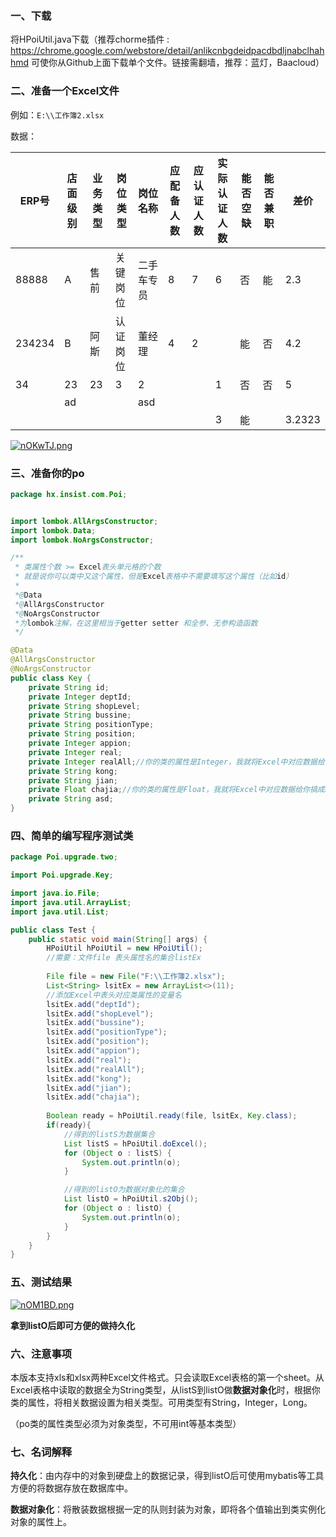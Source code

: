 ### 一、下载

将HPoiUtil.java下载（推荐chorme插件 : https://chrome.google.com/webstore/detail/anlikcnbgdeidpacdbdljnabclhahhmd 可使你从Github上面下载单个文件。链接需翻墙，推荐：蓝灯，Baacloud）



### 二、准备一个Excel文件

例如：`E:\\工作簿2.xlsx`

数据：

| ERP号  | 店面级别 | 业务类型 | 岗位类型 | 岗位名称   | 应配备人数 | 应认证人数 | 实际认证人数 | 能否空缺 | 能否兼职 | 差价   |
| ------ | -------- | -------- | -------- | ---------- | ---------- | ---------- | ------------ | -------- | -------- | ------ |
| 88888  | A        | 售前     | 关键岗位 | 二手车专员 | 8          | 7          | 6            | 否       | 能       | 2.3    |
| 234234 | B        | 阿斯     | 认证岗位 | 董经理     | 4          | 2          |              | 能       | 否       | 4.2    |
| 34     | 23       | 23       | 3        | 2          |            |            | 1            | 否       | 否       | 5      |
|        | ad       |          |          | asd        |            |            |              |          |          |        |
|        |          |          |          |            |            |            | 3            | 能       |          | 3.2323 |



[![nOKwTJ.png](https://s2.ax1x.com/2019/09/19/nOKwTJ.png)](https://imgchr.com/i/nOKwTJ)



### 三、准备你的po

```java
package hx.insist.com.Poi;


import lombok.AllArgsConstructor;
import lombok.Data;
import lombok.NoArgsConstructor;

/**
 * 类属性个数 >= Excel表头单元格的个数
 * 就是说你可以类中又这个属性，但是Excel表格中不需要填写这个属性（比如id）
 *
 *@Data
 *@AllArgsConstructor
 *@NoArgsConstructor
 *为lombok注解，在这里相当于getter setter 和全参、无参构造函数
 */

@Data
@AllArgsConstructor
@NoArgsConstructor
public class Key {
    private String id;
    private Integer deptId;
    private String shopLevel;
    private String bussine;
    private String positionType;
    private String position;
    private Integer appion;
    private Integer real;
    private Integer realAll;//你的类的属性是Integer，我就将Excel中对应数据给你搞成Integer
    private String kong;
    private String jian;
    private Float chajia;//你的类的属性是Float，我就将Excel中对应数据给你搞成Float
    private String asd;
}
```



### 四、简单的编写程序测试类

```java
package Poi.upgrade.two;

import Poi.upgrade.Key;

import java.io.File;
import java.util.ArrayList;
import java.util.List;

public class Test {
    public static void main(String[] args) {
        HPoiUtil hPoiUtil = new HPoiUtil();
        //需要：文件file 表头属性名的集合listEx
        
        File file = new File("F:\\工作簿2.xlsx");
        List<String> lsitEx = new ArrayList<>(11);
        //添加Excel中表头对应类属性的变量名
        lsitEx.add("deptId");
        lsitEx.add("shopLevel");
        lsitEx.add("bussine");
        lsitEx.add("positionType");
        lsitEx.add("position");
        lsitEx.add("appion");
        lsitEx.add("real");
        lsitEx.add("realAll");
        lsitEx.add("kong");
        lsitEx.add("jian");
        lsitEx.add("chajia");
        
        Boolean ready = hPoiUtil.ready(file, lsitEx, Key.class);
        if(ready){
            //得到的listS为数据集合
            List listS = hPoiUtil.doExcel();
            for (Object o : listS) {
                System.out.println(o);
            }

            //得到的listO为数据对象化的集合
            List listO = hPoiUtil.s2Obj();
            for (Object o : listO) {
                System.out.println(o);
            }
        }
    }
}
```



### 五、测试结果

[![nOM1BD.png](https://s2.ax1x.com/2019/09/19/nOM1BD.png)](https://imgchr.com/i/nOM1BD)

**拿到listO后即可方便的做持久化**





### 六、注意事项

本版本支持xls和xlsx两种Excel文件格式。只会读取Excel表格的第一个sheet。从Excel表格中读取的数据全为String类型，从listS到listO做**数据对象化**时，根据你类的属性，将相关数据设置为相关类型。可用类型有String，Integer，Long。

（po类的属性类型必须为对象类型，不可用int等基本类型）







### 七、名词解释

**持久化**：由内存中的对象到硬盘上的数据记录，得到listO后可使用mybatis等工具方便的将数据存放在数据库中。

**数据对象化**：将散装数据根据一定的队则封装为对象，即将各个值输出到类实例化对象的属性上。


